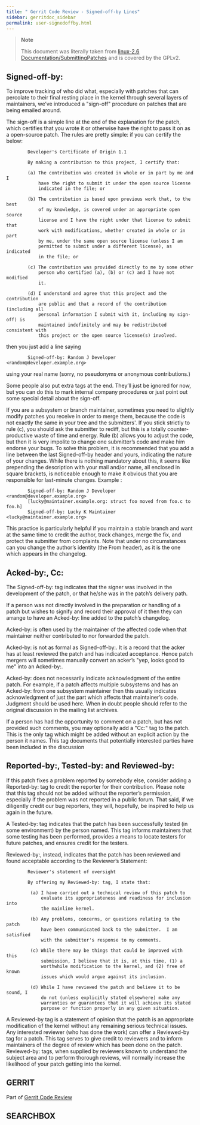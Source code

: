 ```yaml
---
title: " Gerrit Code Review - Signed-off-by Lines"
sidebar: gerritdoc_sidebar
permalink: user-signedoffby.html
---
```

> **Note**
> 
> This document was literally taken from [linux-2.6
> Documentation/SubmittingPatches](http://git.kernel.org/?p=linux/kernel/git/torvalds/linux-2.6.git;a=blob;f=Documentation/SubmittingPatches;hb=4e8a2372f9255a1464ef488ed925455f53fbdaa1)
> and is covered by the GPLv2.

## Signed-off-by:

To improve tracking of who did what, especially with patches that can
percolate to their final resting place in the kernel through several
layers of maintainers, we’ve introduced a "sign-off" procedure on
patches that are being emailed around.

The sign-off is a simple line at the end of the explanation for the
patch, which certifies that you wrote it or otherwise have the right to
pass it on as a open-source patch. The rules are pretty simple: if you
can certify the below:

``` 
        Developer's Certificate of Origin 1.1

        By making a contribution to this project, I certify that:

        (a) The contribution was created in whole or in part by me and I
            have the right to submit it under the open source license
            indicated in the file; or

        (b) The contribution is based upon previous work that, to the best
            of my knowledge, is covered under an appropriate open source
            license and I have the right under that license to submit that
            work with modifications, whether created in whole or in part
            by me, under the same open source license (unless I am
            permitted to submit under a different license), as indicated
            in the file; or

        (c) The contribution was provided directly to me by some other
            person who certified (a), (b) or (c) and I have not modified
            it.

        (d) I understand and agree that this project and the contribution
            are public and that a record of the contribution (including all
            personal information I submit with it, including my sign-off) is
            maintained indefinitely and may be redistributed consistent with
            this project or the open source license(s) involved.
```

then you just add a line saying

``` 
        Signed-off-by: Random J Developer <random@developer.example.org>
```

using your real name (sorry, no pseudonyms or anonymous contributions.)

Some people also put extra tags at the end. They’ll just be ignored for
now, but you can do this to mark internal company procedures or just
point out some special detail about the sign-off.

If you are a subsystem or branch maintainer, sometimes you need to
slightly modify patches you receive in order to merge them, because the
code is not exactly the same in your tree and the submitters'. If you
stick strictly to rule (c), you should ask the submitter to rediff, but
this is a totally counter-productive waste of time and energy. Rule (b)
allows you to adjust the code, but then it is very impolite to change
one submitter’s code and make him endorse your bugs. To solve this
problem, it is recommended that you add a line between the last
Signed-off-by header and yours, indicating the nature of your changes.
While there is nothing mandatory about this, it seems like prepending
the description with your mail and/or name, all enclosed in square
brackets, is noticeable enough to make it obvious that you are
responsible for last-minute changes. Example :

``` 
        Signed-off-by: Random J Developer <random@developer.example.org>
        [lucky@maintainer.example.org: struct foo moved from foo.c to foo.h]
        Signed-off-by: Lucky K Maintainer <lucky@maintainer.example.org>
```

This practice is particularly helpful if you maintain a stable branch
and want at the same time to credit the author, track changes, merge the
fix, and protect the submitter from complaints. Note that under no
circumstances can you change the author’s identity (the From header), as
it is the one which appears in the changelog.

## Acked-by:, Cc:

The Signed-off-by: tag indicates that the signer was involved in the
development of the patch, or that he/she was in the patch’s delivery
path.

If a person was not directly involved in the preparation or handling of
a patch but wishes to signify and record their approval of it then they
can arrange to have an Acked-by: line added to the patch’s changelog.

Acked-by: is often used by the maintainer of the affected code when that
maintainer neither contributed to nor forwarded the patch.

Acked-by: is not as formal as Signed-off-by:. It is a record that the
acker has at least reviewed the patch and has indicated acceptance.
Hence patch mergers will sometimes manually convert an acker’s "yep,
looks good to me" into an Acked-by:.

Acked-by: does not necessarily indicate acknowledgment of the entire
patch. For example, if a patch affects multiple subsystems and has an
Acked-by: from one subsystem maintainer then this usually indicates
acknowledgment of just the part which affects that maintainer’s code.
Judgment should be used here. When in doubt people should refer to the
original discussion in the mailing list archives.

If a person has had the opportunity to comment on a patch, but has not
provided such comments, you may optionally add a "Cc:" tag to the patch.
This is the only tag which might be added without an explicit action by
the person it names. This tag documents that potentially interested
parties have been included in the discussion

## Reported-by:, Tested-by: and Reviewed-by:

If this patch fixes a problem reported by somebody else, consider adding
a Reported-by: tag to credit the reporter for their contribution. Please
note that this tag should not be added without the reporter’s
permission, especially if the problem was not reported in a public
forum. That said, if we diligently credit our bug reporters, they will,
hopefully, be inspired to help us again in the future.

A Tested-by: tag indicates that the patch has been successfully tested
(in some environment) by the person named. This tag informs maintainers
that some testing has been performed, provides a means to locate testers
for future patches, and ensures credit for the testers.

Reviewed-by:, instead, indicates that the patch has been reviewed and
found acceptable according to the Reviewer’s Statement:

``` 
        Reviewer's statement of oversight

        By offering my Reviewed-by: tag, I state that:

         (a) I have carried out a technical review of this patch to
             evaluate its appropriateness and readiness for inclusion into
             the mainline kernel.

         (b) Any problems, concerns, or questions relating to the patch
             have been communicated back to the submitter.  I am satisfied
             with the submitter's response to my comments.

         (c) While there may be things that could be improved with this
             submission, I believe that it is, at this time, (1) a
             worthwhile modification to the kernel, and (2) free of known
             issues which would argue against its inclusion.

         (d) While I have reviewed the patch and believe it to be sound, I
             do not (unless explicitly stated elsewhere) make any
             warranties or guarantees that it will achieve its stated
             purpose or function properly in any given situation.
```

A Reviewed-by tag is a statement of opinion that the patch is an
appropriate modification of the kernel without any remaining serious
technical issues. Any interested reviewer (who has done the work) can
offer a Reviewed-by tag for a patch. This tag serves to give credit to
reviewers and to inform maintainers of the degree of review which has
been done on the patch. Reviewed-by: tags, when supplied by reviewers
known to understand the subject area and to perform thorough reviews,
will normally increase the likelihood of your patch getting into the
kernel.

## GERRIT

Part of [Gerrit Code Review](index.html)

## SEARCHBOX

